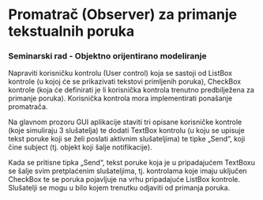# Promatrač (Observer) za primanje tekstualnih poruka

### Seminarski rad - Objektno orijentirano modeliranje

Napraviti korisničku kontrolu (User control) koja se sastoji od ListBox kontrole (u kojoj će se prikazivati tekstovi primljenih poruka), CheckBox kontrole (koja će definirati je li korisnička kontrola trenutno predbilježena za primanje poruka). Korisnička kontrola mora implementirati ponašanje promatrača.

Na glavnom prozoru GUI aplikacije staviti tri opisane korisničke kontrole (koje simuliraju 3 slušatelja) te dodati TextBox kontrolu (u koju se upisuje tekst poruke koji se želi poslati aktivnim slušateljima) te tipke „Send“, koji čine subject (tj. objekt koji šalje notifikacije). 

Kada se pritisne tipka „Send“, tekst poruke koja je u pripadajućem TextBoxu se šalje svim pretplaćenim slušateljima, tj. kontrolama koje imaju uključen CheckBox te se poruka pojavljuje na vrhu pripadajuće ListBox kontrole. Slušatelji se mogu u bilo kojem trenutku odjaviti od primanja poruka.
